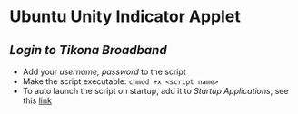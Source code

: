 # Ubuntu Unity Indicator Applet
## *Login to Tikona Broadband*

- Add your *username, password* to the script
- Make the script executable: `chmod +x <script name>`
- To auto launch the script on startup, add it to *Startup Applications*, see this [link](https://itsfoss.com/manage-startup-applications-ubuntu/)
